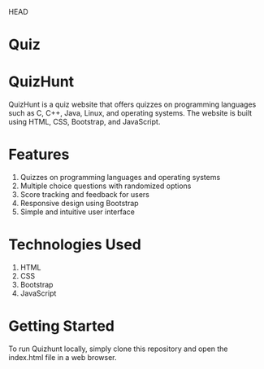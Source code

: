  HEAD
# Quiz

# QuizHunt
QuizHunt is a quiz website that offers quizzes on programming languages such as C, C++, Java, Linux, and operating systems. The website is built using HTML, CSS, Bootstrap, and JavaScript.

# Features
1. Quizzes on programming languages and operating systems
2. Multiple choice questions with randomized options
3. Score tracking and feedback for users
4. Responsive design using Bootstrap
5. Simple and intuitive user interface
# Technologies Used
1. HTML
2. CSS
3. Bootstrap
4. JavaScript
# Getting Started
To run Quizhunt locally, simply clone this repository and open the index.html file in a web browser.

